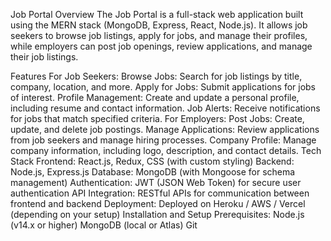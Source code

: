 Job Portal
Overview
The Job Portal is a full-stack web application built using the MERN stack (MongoDB, Express, React, Node.js). It allows job seekers to browse job listings, apply for jobs, and manage their profiles, while employers can post job openings, review applications, and manage their job listings.

Features
For Job Seekers:
Browse Jobs: Search for job listings by title, company, location, and more.
Apply for Jobs: Submit applications for jobs of interest.
Profile Management: Create and update a personal profile, including resume and contact information.
Job Alerts: Receive notifications for jobs that match specified criteria.
For Employers:
Post Jobs: Create, update, and delete job postings.
Manage Applications: Review applications from job seekers and manage hiring processes.
Company Profile: Manage company information, including logo, description, and contact details.
Tech Stack
Frontend: React.js, Redux, CSS (with custom styling)
Backend: Node.js, Express.js
Database: MongoDB (with Mongoose for schema management)
Authentication: JWT (JSON Web Token) for secure user authentication
API Integration: RESTful APIs for communication between frontend and backend
Deployment: Deployed on Heroku / AWS / Vercel (depending on your setup)
Installation and Setup
Prerequisites:
Node.js (v14.x or higher)
MongoDB (local or Atlas)
Git
